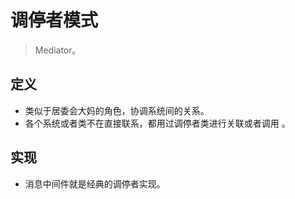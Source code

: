 # 调停者模式

> Mediator。

## 定义

- 类似于居委会大妈的角色，协调系统间的关系。
- 各个系统或者类不在直接联系，都用过调停者类进行关联或者调用 。

## 实现

- 消息中间件就是经典的调停者实现。
